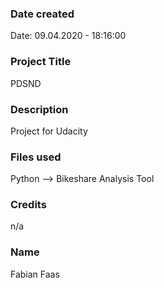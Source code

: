 ### Date created
Date: 09.04.2020 - 18:16:00

### Project Title
PDSND

### Description
Project for Udacity

### Files used
Python --> Bikeshare Analysis Tool

### Credits
n/a

### Name 
Fabian Faas